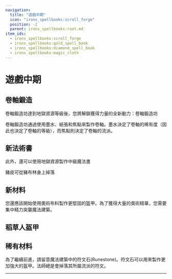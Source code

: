 ```yaml
---
navigation:
  title: "遊戲中期"
  icon: "irons_spellbooks:scroll_forge"
  position: -2
  parent: irons_spellbooks:root.md
item_ids:
  - irons_spellbooks:scroll_forge
  - irons_spellbooks:gold_spell_book
  - irons_spellbooks:diamond_spell_book
  - irons_spellbooks:magic_cloth
---
```


# 遊戲中期

## 卷軸鍛造

卷軸鍛造坊達到地獄資源等級後，您將解鎖獲得力量的全新動力：卷軸鍛造坊

卷軸鍛造坊通過使用墨水、紙張和焦點來製作卷軸。墨水決定了卷軸的稀有度（因此也決定了卷軸的等級），而焦點則決定了卷軸的流派。



<Recipe id="irons_spellbooks:scroll_forge" />

## 新法術書

此外，還可以使用地獄資源製作中級魔法書

<Recipe id="irons_spellbooks:gold_spell_book" />

豬皮可從豬布林身上掉落

<Recipe id="irons_spellbooks:diamond_spell_book" />

## 新材料

您還應該開始使用奧術布料製作更堅固的盔甲。為了獲得大量的奧術精華，您需要集中精力突襲魔法建築。

<Recipe id="irons_spellbooks:magic_cloth" />

## 稻草人盔甲

<GameScene zoom={4}>
  <Entity id="minecraft:armor_stand"data="{ArmorItems:[{id:'irons_spellbooks:pumpkin_boots',Count:1b},{id:'irons_spellbooks:pumpkin_leggings',Count:1b},{id:'irons_spellbooks:pumpkin_chestplate',Count:1b},{id:'irons_spellbooks:pumpkin_helmet',Count:1b}],NoBasePlate:1b}" />
</GameScene>

## 稀有材料

<ItemImage id="irons_spellbooks:blank_rune" />

為了繼續前進，請留意魔法建築中的符文石(Runestone)。符文石可以用來製作更加強大的盔甲。法師總是會掉落其所屬流派的符文。


---

